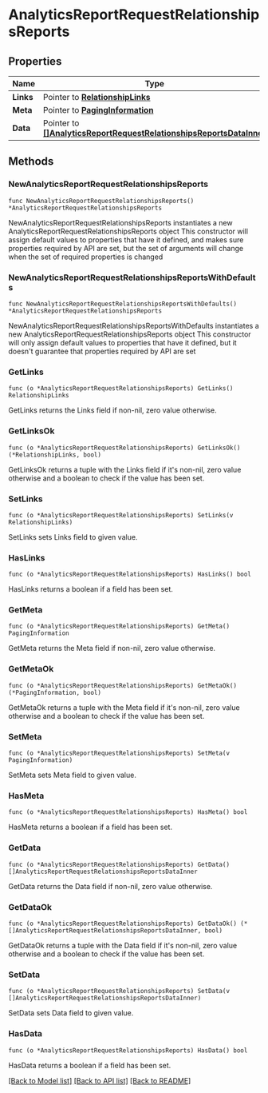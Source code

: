 # AnalyticsReportRequestRelationshipsReports

## Properties

Name | Type | Description | Notes
------------ | ------------- | ------------- | -------------
**Links** | Pointer to [**RelationshipLinks**](RelationshipLinks.md) |  | [optional] 
**Meta** | Pointer to [**PagingInformation**](PagingInformation.md) |  | [optional] 
**Data** | Pointer to [**[]AnalyticsReportRequestRelationshipsReportsDataInner**](AnalyticsReportRequestRelationshipsReportsDataInner.md) |  | [optional] 

## Methods

### NewAnalyticsReportRequestRelationshipsReports

`func NewAnalyticsReportRequestRelationshipsReports() *AnalyticsReportRequestRelationshipsReports`

NewAnalyticsReportRequestRelationshipsReports instantiates a new AnalyticsReportRequestRelationshipsReports object
This constructor will assign default values to properties that have it defined,
and makes sure properties required by API are set, but the set of arguments
will change when the set of required properties is changed

### NewAnalyticsReportRequestRelationshipsReportsWithDefaults

`func NewAnalyticsReportRequestRelationshipsReportsWithDefaults() *AnalyticsReportRequestRelationshipsReports`

NewAnalyticsReportRequestRelationshipsReportsWithDefaults instantiates a new AnalyticsReportRequestRelationshipsReports object
This constructor will only assign default values to properties that have it defined,
but it doesn't guarantee that properties required by API are set

### GetLinks

`func (o *AnalyticsReportRequestRelationshipsReports) GetLinks() RelationshipLinks`

GetLinks returns the Links field if non-nil, zero value otherwise.

### GetLinksOk

`func (o *AnalyticsReportRequestRelationshipsReports) GetLinksOk() (*RelationshipLinks, bool)`

GetLinksOk returns a tuple with the Links field if it's non-nil, zero value otherwise
and a boolean to check if the value has been set.

### SetLinks

`func (o *AnalyticsReportRequestRelationshipsReports) SetLinks(v RelationshipLinks)`

SetLinks sets Links field to given value.

### HasLinks

`func (o *AnalyticsReportRequestRelationshipsReports) HasLinks() bool`

HasLinks returns a boolean if a field has been set.

### GetMeta

`func (o *AnalyticsReportRequestRelationshipsReports) GetMeta() PagingInformation`

GetMeta returns the Meta field if non-nil, zero value otherwise.

### GetMetaOk

`func (o *AnalyticsReportRequestRelationshipsReports) GetMetaOk() (*PagingInformation, bool)`

GetMetaOk returns a tuple with the Meta field if it's non-nil, zero value otherwise
and a boolean to check if the value has been set.

### SetMeta

`func (o *AnalyticsReportRequestRelationshipsReports) SetMeta(v PagingInformation)`

SetMeta sets Meta field to given value.

### HasMeta

`func (o *AnalyticsReportRequestRelationshipsReports) HasMeta() bool`

HasMeta returns a boolean if a field has been set.

### GetData

`func (o *AnalyticsReportRequestRelationshipsReports) GetData() []AnalyticsReportRequestRelationshipsReportsDataInner`

GetData returns the Data field if non-nil, zero value otherwise.

### GetDataOk

`func (o *AnalyticsReportRequestRelationshipsReports) GetDataOk() (*[]AnalyticsReportRequestRelationshipsReportsDataInner, bool)`

GetDataOk returns a tuple with the Data field if it's non-nil, zero value otherwise
and a boolean to check if the value has been set.

### SetData

`func (o *AnalyticsReportRequestRelationshipsReports) SetData(v []AnalyticsReportRequestRelationshipsReportsDataInner)`

SetData sets Data field to given value.

### HasData

`func (o *AnalyticsReportRequestRelationshipsReports) HasData() bool`

HasData returns a boolean if a field has been set.


[[Back to Model list]](../README.md#documentation-for-models) [[Back to API list]](../README.md#documentation-for-api-endpoints) [[Back to README]](../README.md)


